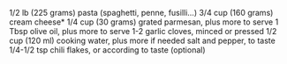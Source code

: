 1/2 lb (225 grams) pasta (spaghetti, penne, fusilli...)
3/4 cup (160 grams) cream cheese*
1/4 cup (30 grams) grated parmesan, plus more to serve
1 Tbsp olive oil, plus more to serve
1-2 garlic cloves, minced or pressed
1/2 cup (120 ml) cooking water, plus more if needed
salt and pepper, to taste
1/4-1/2 tsp chili flakes, or according to taste (optional)